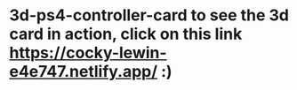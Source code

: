 # 3d-ps4-controller-card to see the 3d card in action, click on this link https://cocky-lewin-e4e747.netlify.app/ :)
